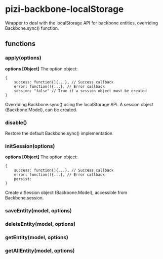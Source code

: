 # pizi-backbone-localStorage

Wrapper to deal with the localStorage API for backbone entities, overriding Backbone.sync() function.

## functions

### apply(options)

**options [Object]** The option object:

	{
		success: function(){...}, // Success callback
		error: function(){...}, // Error callback
		session: "false" // True if a session object must be created
	} 

Overriding Backbone.sync() using the localStorage API. A session object (Backbone.Model), can be created.

### disable()

Restore the default Backbone.sync() implementation.

### initSession(options)

**options [Object]** The option object:

	{
		success: function(){...}, // Success callback
		error: function(){...}, // Error callback
	  	persist: 
	}
	
Create a Session object (Backbone.Model), accessible from Backbone.session.

### saveEntity(model, options)

### deleteEntity(model, options)

### getEntity(model, options)

### getAllEntity(model, options)
